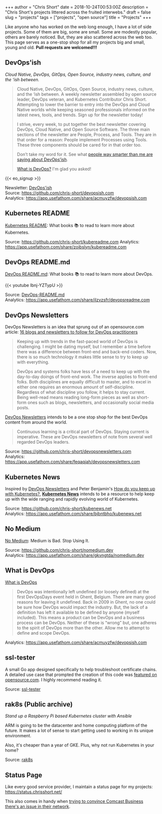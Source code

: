 +++
author = "Chris Short"
date = 2018-10-24T00:53:00Z
description = "Chris Short's projects littered across the fruited interwebs."
draft = false
slug = "projects"
tags = ["projects", "open source"]
title = "Projects"
+++

Like anyone who has worked on the web long enough, I have a lot of side projects. Some of them are big, some are small. Some are modestly popular, others are barely noticed. But, they are also scattered across the web too. This page serves as a one-stop shop for all my projects big and small, young and old. **Pull requests are welcomed!!!**

## DevOps'ish

*Cloud Native, DevOps, GitOps, Open Source, industry news, culture, and the ‘ish between.*

> Cloud Native, DevOps, GitOps, Open Source, industry news, culture, and the ‘ish between. A weekly newsletter assembled by open source leader, DevOps veteran, and Kubernetes Contributor Chris Short. Attempting to lower the barrier to entry into the DevOps and Cloud Native worlds while keeping seasoned professionals informed on the latest news, tools, and trends. Sign up for the newsletter today!
>
> I strive, every week, to put together the best newsletter covering DevOps, Cloud Native, and Open Source Software. The three main sections of the newsletter are People, Process, and Tools. They are in that order for a reason: People implement Processes using Tools. These three components should be cared for in that order too.
>
> Don’t take my word for it. See what [people way smarter than me are saying about DevOps’ish](https://devopsish.com/praise/).
>
> [What is DevOps?](https://devopsish.com/what-is-devops/) I'm glad you asked!

{{< eo_signup >}}

Newsletter: [DevOps'ish](https://devopsish.com)  
Source: <https://github.com/chris-short/devopsish.com>  
Analytics: <https://app.usefathom.com/share/acmuyzfw/devopsish.com>

## Kubernetes README

[Kubernetes README](https://kubereadme.com/): What books 📚 to read to learn more about Kubernetes.

Source: <https://github.com/chris-short/kubereadme.com>
Analytics: <https://app.usefathom.com/share/zoibslyn/kubereadme.com>

## DevOps README.md

[DevOps README.md](https://devopsreadme.com/): What books 📚 to read to learn more about DevOps.

{{< youtube Ibnj-YZTypU >}}

Source: [DevOps-README.md](https://github.com/chris-short/devopsreadme.com)  
Analytics: <https://app.usefathom.com/share/ilzvzsfr/devopsreadme.com>

## DevOps Newsletters

DevOps Newsletters is an idea that sprung out of an opensource.com article: [16 blogs and newsletters to follow for DevOps practitioners](https://opensource.com/article/18/6/devops-blogs-newsletters-follow)

> Keeping up with trends in the fast-paced world of DevOps is challenging. I might be dating myself, but I remember a time before there was a difference between front-end and back-end coders. Now, there is so much technology it makes little sense to try to keep up with everything.
> 
> DevOps and systems folks have less of a need to keep up with the day-to-day doings of front-end work. The inverse applies to front-end folks. Both disciplines are equally difficult to master, and to excel in either one requires an enormous amount of self-discipline. Regardless of what discipline you follow, it helps to stay current. Being well-read means reading long-form pieces as well as short-form ones such as blogs, newsletters, and occasionally social media posts.

[DevOps Newsletters](https://devopsnewsletters.com/) intends to be a one stop shop for the best DevOps content from around the world.

> Continuous learning is a critical part of DevOps. Staying current is imperative. These are DevOps newsletters of note from several well regarded DevOps leaders.

Source: <https://github.com/chris-short/devopsnewsletters.com>  
Analytics: <https://app.usefathom.com/share/feqaqjah/devopsnewsletters.com>

## Kubernetes News

Inspired by [DevOps Newsletters](https://devopsnewsletters.com/) and Peter Benjamin's [How do you keep up with Kubernetes?](https://dev.to/petermbenjamin/how-do-you-keep-up-with-kubernetes-2209), [**Kubernetes News**](https://kubenews.net/) intends to be a resource to help keep up with the wide ranging and rapidly evolving world of Kubernetes.

Source: <https://github.com/chris-short/kubenews.net>  
Analytics: <https://app.usefathom.com/share/bjbntbho/kubenews.net>

## No Medium

[No Medium](https://nomedium.dev): Medium is Bad. Stop Using It.

Source: <https://github.com/chris-short/nomedium.dev>  
Analytics: <https://app.usefathom.com/share/gkvngtda/nomedium.dev>

## What is DevOps

[What is DevOps](https://devopsish.com/what-is-devops/)

> DevOps was intentionally left undefined (or loosely defined) at the first DevOpsDays event held in Ghent, Belgium. There are many good reasons for leaving it undefined. Back in 2009 in Ghent, no one could be sure how DevOps would impact the industry. But, the lack of a definition has left it available to be defined by anyone (myself included). This means a product can be DevOps and a business process can be DevOps. Neither of these is “wrong” but, one adheres to the spirit of DevOps more than the other. Allow me to attempt to define and scope DevOps.

Analytics: <https://app.usefathom.com/share/acmuyzfw/devopsish.com>

## ssl-tester

A small Go app designed specifically to help troubleshoot certificate chains. A detailed use case that prompted the creation of this code was [featured on opensource.com](https://opensource.com/article/17/4/testing-certificate-chains-34-line-go-program). I highly recommend reading it.

Source: [ssl-tester](https://github.com/chris-short/ssl-tester)

## rak8s (Public archive)

*Stand up a Raspberry Pi based Kubernetes cluster with Ansible*

ARM is going to be the datacenter and home computing platform of the future. It makes a lot of sense to start getting used to working in its unique environment.

Also, it's cheaper than a year of GKE. Plus, why not run Kubernetes in your home?

Source: [rak8s](https://github.com/chris-short/rak8s)

## Status Page

Like every good service provider, I maintain a status page for my projects: <https://status.chrisshort.net/>

This also comes in handy when [trying to convince Comcast Business there's an issue in their network](/having-a-status-page-forced-comcast-to-fix-my-internet/).
